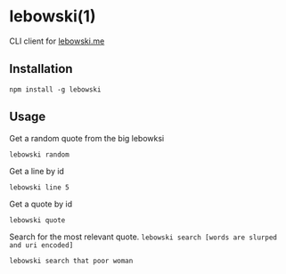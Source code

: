 # lebowski(1)

CLI client for [lebowski.me](http://lebowski.me)

## Installation

```
npm install -g lebowski
```

## Usage

Get a random quote from the big lebowksi

```
lebowski random
```

Get a line by id

```
lebowski line 5
```

Get a quote by id

```
lebowski quote
```

Search for the most relevant quote. `lebowski search [words are slurped and uri encoded]`

```
lebowski search that poor woman
```
